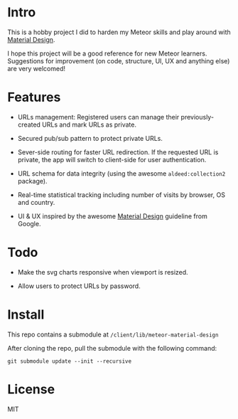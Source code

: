 Intro
==============

This is a hobby project I did to harden my Meteor skills and play around 
with <a href="https://github.com/npvn/meteor-material-design" target="_blank">Material Design</a>.

I hope this project will be a good reference for new Meteor learners. Suggestions for 
improvement (on code, structure, UI, UX and anything else) are very welcomed!

Features
==============

- URLs management: Registered users can manage their previously-created URLs and 
mark URLs as private.

- Secured pub/sub pattern to protect private URLs.

- Sever-side routing for faster URL redirection. If the requested URL is private,
the app will switch to client-side for user authentication.

- URL schema for data integrity  (using the awesome `aldeed:collection2` package).

- Real-time statistical tracking including number of visits by browser, OS and country.

- UI & UX inspired by the awesome <a href="https://github.com/npvn/meteor-material-design" target="_blank">Material Design</a> guideline from Google.

Todo
==============

- Make the svg charts responsive when viewport is resized.

- Allow users to protect URLs by password.

Install
==============

This repo contains a submodule at `/client/lib/meteor-material-design`

After cloning the repo, pull the submodule with the following command:

`git submodule update --init --recursive`

License
==============

MIT
